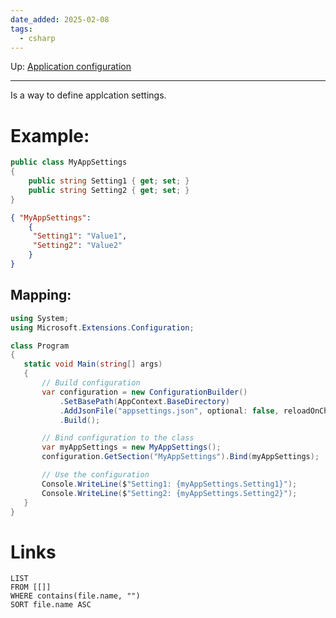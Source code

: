 ```yaml
---
date_added: 2025-02-08
tags:
  - csharp
---
```

Up: [Application configuration](Application%20configuration.md)
___
 Is a way to define applcation settings.
# Example:

```cs
public class MyAppSettings
{
    public string Setting1 { get; set; }
    public string Setting2 { get; set; }
}
```

```json
{ "MyAppSettings":
	{
	 "Setting1": "Value1",
	 "Setting2": "Value2"
	}
}
```

## Mapping:

 ```csharp
 using System;
using Microsoft.Extensions.Configuration;

class Program
{
    static void Main(string[] args)
    {
        // Build configuration
        var configuration = new ConfigurationBuilder()
            .SetBasePath(AppContext.BaseDirectory)
            .AddJsonFile("appsettings.json", optional: false, reloadOnChange: true)
            .Build();

        // Bind configuration to the class
        var myAppSettings = new MyAppSettings();
        configuration.GetSection("MyAppSettings").Bind(myAppSettings);

        // Use the configuration
        Console.WriteLine($"Setting1: {myAppSettings.Setting1}");
        Console.WriteLine($"Setting2: {myAppSettings.Setting2}");
    }
}
 ```
# Links
```dataview
LIST
FROM [[]]
WHERE contains(file.name, "")
SORT file.name ASC
```
